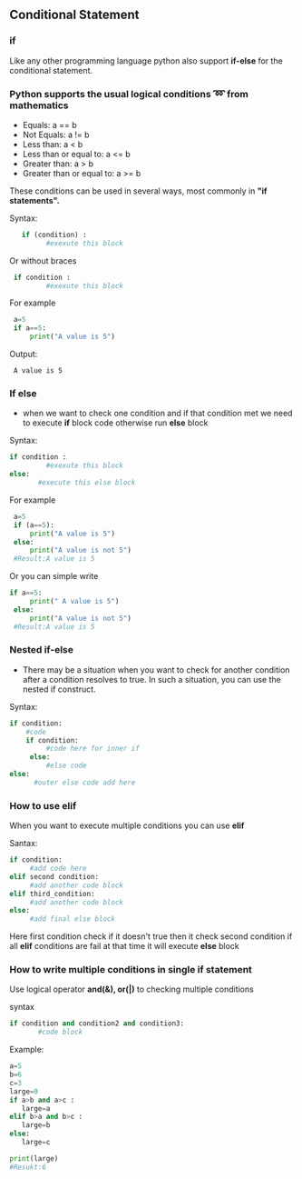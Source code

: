 ## Conditional Statement 

### if 

Like any other programming language python also support **if-else** for the conditional statement. 

### Python supports the usual logical conditions  :loop: from mathematics 
  - Equals: a == b
  - Not Equals: a != b
  - Less than: a < b
  - Less than or equal to: a <= b
  - Greater than: a > b
  - Greater than or equal to: a >= b

These conditions can be used in several ways, most commonly in **"if statements".**

Syntax:
```python
   if (condition) :
         #exexute this block
```
Or without braces
```python
 if condition :
         #exexute this block
```

For example
```python
 a=5
 if a==5:
     print("A value is 5")
```
Output:
```
 A value is 5
```

### If else 
- when we want to check one condition and if that condition met we need to execute **if** block code otherwise run **else** block

Syntax:
```python
if condition :
         #exexute this block
else:
       #execute this else block
```

For example
```python
 a=5
 if (a==5):
     print("A value is 5")
 else:
     print("A value is not 5") 
 #Result:A value is 5
```
Or you can simple write
```python
if a==5:
     print(" A value is 5")
 else:
     print("A value is not 5")
 #Result:A value is 5
```

### Nested if-else 
- There may be a situation when you want to check for another condition after a condition resolves to true. 
  In such a situation, you can use the nested if construct.

Syntax:
```PYTHON
if condition:
    #code
    if condition:
         #code here for inner if
     else:
         #else code
else:
      #outer else code add here
```

### How to use elif 
When you want to execute multiple conditions you can use **elif**

Santax:
```python
if condition:
     #add code here
elif second condition: 
     #add another code block
elif third_condition: 
     #add another code block
else:
     #add final else block
```
Here first condition check if it doesn't true then it check second condition if all **elif** conditions are fail at that time it will execute **else** block

### How to write multiple conditions in single if statement 
Use logical operator **and(&), or(|)** to checking multiple conditions

syntax
```python
if condition and condition2 and condition3:
       #code block
```

Example:
```python
a=5
b=6
c=3
large=0
if a>b and a>c :
   large=a
elif b>a and b>c :
   large=b
else:
   large=c

print(large) 
#Resukt:6
```
